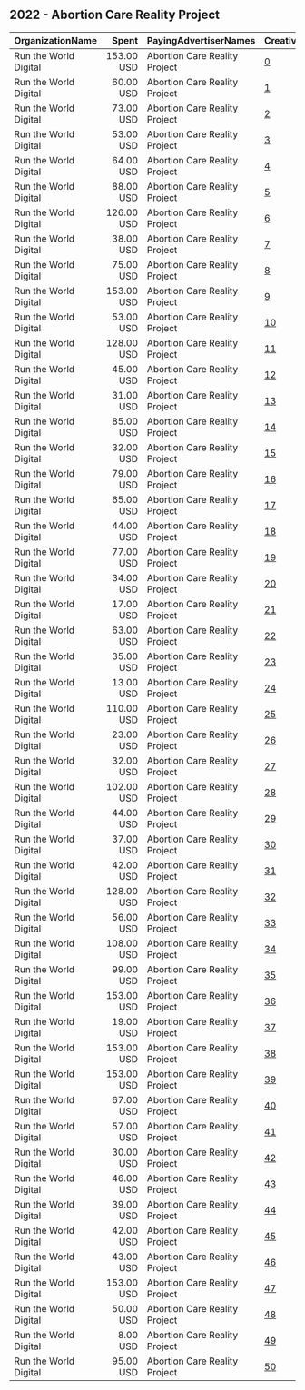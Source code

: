 ## 2022 - Abortion Care Reality Project 
|OrganizationName|Spent|PayingAdvertiserNames|CreativeUrls|Impressions|Genders|AgeBrackets|CountryCodes|BillingAddresses|CandidateBallotInformation|
|:---|---:|:---|:---|---:|:---|:---|:---|:---|:---|
|Run the World Digital|153.00 USD|Abortion Care Reality Project|[0](https://www.snap.com/political-ads/asset/2b5a1ff579034d3679dc5cf7baac77e02d8177c4de6fa2fca77db52e88edf955?mediaType=mp4)|5,304|FEMALE|18+|united states|"1324 Spaight St,Madison,53703,US"|Abortion Care Reality Project|
|Run the World Digital|60.00 USD|Abortion Care Reality Project|[1](https://www.snap.com/political-ads/asset/1c019fa03e71aadeaf6b3c134f1fc870a8fee713d0bb524ac0e6561d27be6332?mediaType=mp4)|1,709|FEMALE|18+|united states|"1324 Spaight St,Madison,53703,US"|Abortion Care Reality Project|
|Run the World Digital|73.00 USD|Abortion Care Reality Project|[2](https://www.snap.com/political-ads/asset/1c1b0d847f4817d5d42856546999cd9d14d96d437afa2b70b5e51264d724ff52?mediaType=mp4)|2,641|FEMALE|18+|united states|"1324 Spaight St,Madison,53703,US"|Abortion Care Reality Project|
|Run the World Digital|53.00 USD|Abortion Care Reality Project|[3](https://www.snap.com/political-ads/asset/41489bc64e030e9acefdecb3e3f387f28d60511344d25f44b7f18001779023cb?mediaType=mp4)|1,446|FEMALE|18+|united states|"1324 Spaight St,Madison,53703,US"|Abortion Care Reality Project|
|Run the World Digital|64.00 USD|Abortion Care Reality Project|[4](https://www.snap.com/political-ads/asset/961e09ec3246ff4e4ac8e11a4064fc6f12aaa35ea8540cebffa4cf54f3ae45ff?mediaType=mp4)|4,120|FEMALE|18+|united states|"1324 Spaight St,Madison,53703,US"|Abortion Care Reality Project|
|Run the World Digital|88.00 USD|Abortion Care Reality Project|[5](https://www.snap.com/political-ads/asset/1c1b0d847f4817d5d42856546999cd9d14d96d437afa2b70b5e51264d724ff52?mediaType=mp4)|5,797|FEMALE|18+|united states|"1324 Spaight St,Madison,53703,US"|Abortion Care Reality Project|
|Run the World Digital|126.00 USD|Abortion Care Reality Project|[6](https://www.snap.com/political-ads/asset/d503d49871c194f618fc8ebb64a69e3948982091de87286fc6dbdee8f11e1813?mediaType=mp4)|5,083|FEMALE|18+|united states|"1324 Spaight St,Madison,53703,US"|Abortion Care Reality Project|
|Run the World Digital|38.00 USD|Abortion Care Reality Project|[7](https://www.snap.com/political-ads/asset/8cac2a629cbc593c65d0d29eb927ada447538bbdb52c225c3ef15a82a64a2134?mediaType=mp4)|1,177|FEMALE|18+|united states|"1324 Spaight St,Madison,53703,US"|Abortion Care Reality Project|
|Run the World Digital|75.00 USD|Abortion Care Reality Project|[8](https://www.snap.com/political-ads/asset/1c1b0d847f4817d5d42856546999cd9d14d96d437afa2b70b5e51264d724ff52?mediaType=mp4)|2,543|FEMALE|18+|united states|"1324 Spaight St,Madison,53703,US"|Abortion Care Reality Project|
|Run the World Digital|153.00 USD|Abortion Care Reality Project|[9](https://www.snap.com/political-ads/asset/abd5212fbc8c33c1b75b6f54398ba11b2a74a00cfe014976e583de478a16d35f?mediaType=mp4)|5,166|FEMALE|18+|united states|"1324 Spaight St,Madison,53703,US"|Abortion Care Reality Project|
|Run the World Digital|53.00 USD|Abortion Care Reality Project|[10](https://www.snap.com/political-ads/asset/961e09ec3246ff4e4ac8e11a4064fc6f12aaa35ea8540cebffa4cf54f3ae45ff?mediaType=mp4)|1,773|FEMALE|18+|united states|"1324 Spaight St,Madison,53703,US"|Abortion Care Reality Project|
|Run the World Digital|128.00 USD|Abortion Care Reality Project|[11](https://www.snap.com/political-ads/asset/abd5212fbc8c33c1b75b6f54398ba11b2a74a00cfe014976e583de478a16d35f?mediaType=mp4)|5,027|FEMALE|18+|united states|"1324 Spaight St,Madison,53703,US"|Abortion Care Reality Project|
|Run the World Digital|45.00 USD|Abortion Care Reality Project|[12](https://www.snap.com/political-ads/asset/1c1b0d847f4817d5d42856546999cd9d14d96d437afa2b70b5e51264d724ff52?mediaType=mp4)|1,144|FEMALE|18+|united states|"1324 Spaight St,Madison,53703,US"|Abortion Care Reality Project|
|Run the World Digital|31.00 USD|Abortion Care Reality Project|[13](https://www.snap.com/political-ads/asset/ca27c3ce4f0710fcd2ef8b6d41d7654688e6f9924c2fdd51b3eadf748ff17e60?mediaType=mp4)|954|FEMALE|18+|united states|"1324 Spaight St,Madison,53703,US"|Abortion Care Reality Project|
|Run the World Digital|85.00 USD|Abortion Care Reality Project|[14](https://www.snap.com/political-ads/asset/04ca7275523f75db4b078051acb2ea75bb6a4b0dd1406397a77f48dda6b38938?mediaType=mp4)|3,170|FEMALE|18+|united states|"1324 Spaight St,Madison,53703,US"|Abortion Care Reality Project|
|Run the World Digital|32.00 USD|Abortion Care Reality Project|[15](https://www.snap.com/political-ads/asset/1c019fa03e71aadeaf6b3c134f1fc870a8fee713d0bb524ac0e6561d27be6332?mediaType=mp4)|1,026|FEMALE|18+|united states|"1324 Spaight St,Madison,53703,US"|Abortion Care Reality Project|
|Run the World Digital|79.00 USD|Abortion Care Reality Project|[16](https://www.snap.com/political-ads/asset/82cc72330fd0bc98aa0e1356c4b52a25076f6a29dddb2d246ea642c433df4b10?mediaType=mp4)|2,974|FEMALE|18+|united states|"1324 Spaight St,Madison,53703,US"|Abortion Care Reality Project|
|Run the World Digital|65.00 USD|Abortion Care Reality Project|[17](https://www.snap.com/political-ads/asset/b23b8a935e4ce1226f589f28ea1cd1ff9d2359f432179998d3d74fc2fb2cfd75?mediaType=mp4)|2,282|FEMALE|18+|united states|"1324 Spaight St,Madison,53703,US"|Abortion Care Reality Project|
|Run the World Digital|44.00 USD|Abortion Care Reality Project|[18](https://www.snap.com/political-ads/asset/b23b8a935e4ce1226f589f28ea1cd1ff9d2359f432179998d3d74fc2fb2cfd75?mediaType=mp4)|1,146|FEMALE|18+|united states|"1324 Spaight St,Madison,53703,US"|Abortion Care Reality Project|
|Run the World Digital|77.00 USD|Abortion Care Reality Project|[19](https://www.snap.com/political-ads/asset/04ca7275523f75db4b078051acb2ea75bb6a4b0dd1406397a77f48dda6b38938?mediaType=mp4)|2,896|FEMALE|18+|united states|"1324 Spaight St,Madison,53703,US"|Abortion Care Reality Project|
|Run the World Digital|34.00 USD|Abortion Care Reality Project|[20](https://www.snap.com/political-ads/asset/1c019fa03e71aadeaf6b3c134f1fc870a8fee713d0bb524ac0e6561d27be6332?mediaType=mp4)|1,048|FEMALE|18+|united states|"1324 Spaight St,Madison,53703,US"|Abortion Care Reality Project|
|Run the World Digital|17.00 USD|Abortion Care Reality Project|[21](https://www.snap.com/political-ads/asset/b23b8a935e4ce1226f589f28ea1cd1ff9d2359f432179998d3d74fc2fb2cfd75?mediaType=mp4)|474|FEMALE|18+|united states|"1324 Spaight St,Madison,53703,US"|Abortion Care Reality Project|
|Run the World Digital|63.00 USD|Abortion Care Reality Project|[22](https://www.snap.com/political-ads/asset/1c1b0d847f4817d5d42856546999cd9d14d96d437afa2b70b5e51264d724ff52?mediaType=mp4)|2,062|FEMALE|18+|united states|"1324 Spaight St,Madison,53703,US"|Abortion Care Reality Project|
|Run the World Digital|35.00 USD|Abortion Care Reality Project|[23](https://www.snap.com/political-ads/asset/1c1b0d847f4817d5d42856546999cd9d14d96d437afa2b70b5e51264d724ff52?mediaType=mp4)|1,261|FEMALE|18+|united states|"1324 Spaight St,Madison,53703,US"|Abortion Care Reality Project|
|Run the World Digital|13.00 USD|Abortion Care Reality Project|[24](https://www.snap.com/political-ads/asset/ca27c3ce4f0710fcd2ef8b6d41d7654688e6f9924c2fdd51b3eadf748ff17e60?mediaType=mp4)|394|FEMALE|18+|united states|"1324 Spaight St,Madison,53703,US"|Abortion Care Reality Project|
|Run the World Digital|110.00 USD|Abortion Care Reality Project|[25](https://www.snap.com/political-ads/asset/1c1b0d847f4817d5d42856546999cd9d14d96d437afa2b70b5e51264d724ff52?mediaType=mp4)|5,471|FEMALE|18+|united states|"1324 Spaight St,Madison,53703,US"|Abortion Care Reality Project|
|Run the World Digital|23.00 USD|Abortion Care Reality Project|[26](https://www.snap.com/political-ads/asset/8cac2a629cbc593c65d0d29eb927ada447538bbdb52c225c3ef15a82a64a2134?mediaType=mp4)|599|FEMALE|18+|united states|"1324 Spaight St,Madison,53703,US"|Abortion Care Reality Project|
|Run the World Digital|32.00 USD|Abortion Care Reality Project|[27](https://www.snap.com/political-ads/asset/ef1714d9d974e25c68d7afe178e10dcf3dc592aa5884678deaff5bf3459b5c69?mediaType=mp4)|983|FEMALE|18+|united states|"1324 Spaight St,Madison,53703,US"|Abortion Care Reality Project|
|Run the World Digital|102.00 USD|Abortion Care Reality Project|[28](https://www.snap.com/political-ads/asset/961e09ec3246ff4e4ac8e11a4064fc6f12aaa35ea8540cebffa4cf54f3ae45ff?mediaType=mp4)|4,097|FEMALE|18+|united states|"1324 Spaight St,Madison,53703,US"|Abortion Care Reality Project|
|Run the World Digital|44.00 USD|Abortion Care Reality Project|[29](https://www.snap.com/political-ads/asset/1c1b0d847f4817d5d42856546999cd9d14d96d437afa2b70b5e51264d724ff52?mediaType=mp4)|1,349|FEMALE|18+|united states|"1324 Spaight St,Madison,53703,US"|Abortion Care Reality Project|
|Run the World Digital|37.00 USD|Abortion Care Reality Project|[30](https://www.snap.com/political-ads/asset/ef1714d9d974e25c68d7afe178e10dcf3dc592aa5884678deaff5bf3459b5c69?mediaType=mp4)|1,019|FEMALE|18+|united states|"1324 Spaight St,Madison,53703,US"|Abortion Care Reality Project|
|Run the World Digital|42.00 USD|Abortion Care Reality Project|[31](https://www.snap.com/political-ads/asset/82cc72330fd0bc98aa0e1356c4b52a25076f6a29dddb2d246ea642c433df4b10?mediaType=mp4)|1,793|FEMALE|18+|united states|"1324 Spaight St,Madison,53703,US"|Abortion Care Reality Project|
|Run the World Digital|128.00 USD|Abortion Care Reality Project|[32](https://www.snap.com/political-ads/asset/2b5a1ff579034d3679dc5cf7baac77e02d8177c4de6fa2fca77db52e88edf955?mediaType=mp4)|4,217|FEMALE|18+|united states|"1324 Spaight St,Madison,53703,US"|Abortion Care Reality Project|
|Run the World Digital|56.00 USD|Abortion Care Reality Project|[33](https://www.snap.com/political-ads/asset/ef1714d9d974e25c68d7afe178e10dcf3dc592aa5884678deaff5bf3459b5c69?mediaType=mp4)|2,036|FEMALE|18+|united states|"1324 Spaight St,Madison,53703,US"|Abortion Care Reality Project|
|Run the World Digital|108.00 USD|Abortion Care Reality Project|[34](https://www.snap.com/political-ads/asset/82cc72330fd0bc98aa0e1356c4b52a25076f6a29dddb2d246ea642c433df4b10?mediaType=mp4)|4,373|FEMALE|18+|united states|"1324 Spaight St,Madison,53703,US"|Abortion Care Reality Project|
|Run the World Digital|99.00 USD|Abortion Care Reality Project|[35](https://www.snap.com/political-ads/asset/1c1b0d847f4817d5d42856546999cd9d14d96d437afa2b70b5e51264d724ff52?mediaType=mp4)|3,781|FEMALE|18+|united states|"1324 Spaight St,Madison,53703,US"|Abortion Care Reality Project|
|Run the World Digital|153.00 USD|Abortion Care Reality Project|[36](https://www.snap.com/political-ads/asset/d503d49871c194f618fc8ebb64a69e3948982091de87286fc6dbdee8f11e1813?mediaType=mp4)|5,636|FEMALE|18+|united states|"1324 Spaight St,Madison,53703,US"|Abortion Care Reality Project|
|Run the World Digital|19.00 USD|Abortion Care Reality Project|[37](https://www.snap.com/political-ads/asset/8cac2a629cbc593c65d0d29eb927ada447538bbdb52c225c3ef15a82a64a2134?mediaType=mp4)|554|FEMALE|18+|united states|"1324 Spaight St,Madison,53703,US"|Abortion Care Reality Project|
|Run the World Digital|153.00 USD|Abortion Care Reality Project|[38](https://www.snap.com/political-ads/asset/e1336da56aae496d93ba9d9ae3c8e1e66e638a19f0a488159b2499911bcd3fbf?mediaType=mp4)|5,719|FEMALE|18+|united states|"1324 Spaight St,Madison,53703,US"|Abortion Care Reality Project|
|Run the World Digital|153.00 USD|Abortion Care Reality Project|[39](https://www.snap.com/political-ads/asset/c16aa96d8fdf629040b9b8fe4926e3906205e6f5a20a95950c3552b7aef0e9ac?mediaType=mp4)|4,997|FEMALE|18+|united states|"1324 Spaight St,Madison,53703,US"|Abortion Care Reality Project|
|Run the World Digital|67.00 USD|Abortion Care Reality Project|[40](https://www.snap.com/political-ads/asset/1c1b0d847f4817d5d42856546999cd9d14d96d437afa2b70b5e51264d724ff52?mediaType=mp4)|2,613|FEMALE|18+|united states|"1324 Spaight St,Madison,53703,US"|Abortion Care Reality Project|
|Run the World Digital|57.00 USD|Abortion Care Reality Project|[41](https://www.snap.com/political-ads/asset/04ca7275523f75db4b078051acb2ea75bb6a4b0dd1406397a77f48dda6b38938?mediaType=mp4)|2,082|FEMALE|18+|united states|"1324 Spaight St,Madison,53703,US"|Abortion Care Reality Project|
|Run the World Digital|30.00 USD|Abortion Care Reality Project|[42](https://www.snap.com/political-ads/asset/1c1b0d847f4817d5d42856546999cd9d14d96d437afa2b70b5e51264d724ff52?mediaType=mp4)|1,258|FEMALE|18+|united states|"1324 Spaight St,Madison,53703,US"|Abortion Care Reality Project|
|Run the World Digital|46.00 USD|Abortion Care Reality Project|[43](https://www.snap.com/political-ads/asset/ca27c3ce4f0710fcd2ef8b6d41d7654688e6f9924c2fdd51b3eadf748ff17e60?mediaType=mp4)|1,319|FEMALE|18+|united states|"1324 Spaight St,Madison,53703,US"|Abortion Care Reality Project|
|Run the World Digital|39.00 USD|Abortion Care Reality Project|[44](https://www.snap.com/political-ads/asset/ca27c3ce4f0710fcd2ef8b6d41d7654688e6f9924c2fdd51b3eadf748ff17e60?mediaType=mp4)|1,131|FEMALE|18+|united states|"1324 Spaight St,Madison,53703,US"|Abortion Care Reality Project|
|Run the World Digital|42.00 USD|Abortion Care Reality Project|[45](https://www.snap.com/political-ads/asset/b23b8a935e4ce1226f589f28ea1cd1ff9d2359f432179998d3d74fc2fb2cfd75?mediaType=mp4)|1,268|FEMALE|18+|united states|"1324 Spaight St,Madison,53703,US"|Abortion Care Reality Project|
|Run the World Digital|43.00 USD|Abortion Care Reality Project|[46](https://www.snap.com/political-ads/asset/8cac2a629cbc593c65d0d29eb927ada447538bbdb52c225c3ef15a82a64a2134?mediaType=mp4)|1,446|FEMALE|18+|united states|"1324 Spaight St,Madison,53703,US"|Abortion Care Reality Project|
|Run the World Digital|153.00 USD|Abortion Care Reality Project|[47](https://www.snap.com/political-ads/asset/b45210162daa2743a0548ea502f96b5d3d7d922887c69032cb264c4a0a3d6761?mediaType=mp4)|5,998|FEMALE|18+|united states|"1324 Spaight St,Madison,53703,US"|Abortion Care Reality Project|
|Run the World Digital|50.00 USD|Abortion Care Reality Project|[48](https://www.snap.com/political-ads/asset/1c1b0d847f4817d5d42856546999cd9d14d96d437afa2b70b5e51264d724ff52?mediaType=mp4)|1,692|FEMALE|18+|united states|"1324 Spaight St,Madison,53703,US"|Abortion Care Reality Project|
|Run the World Digital|8.00 USD|Abortion Care Reality Project|[49](https://www.snap.com/political-ads/asset/1c019fa03e71aadeaf6b3c134f1fc870a8fee713d0bb524ac0e6561d27be6332?mediaType=mp4)|255|FEMALE|18+|united states|"1324 Spaight St,Madison,53703,US"|Abortion Care Reality Project|
|Run the World Digital|95.00 USD|Abortion Care Reality Project|[50](https://www.snap.com/political-ads/asset/1c1b0d847f4817d5d42856546999cd9d14d96d437afa2b70b5e51264d724ff52?mediaType=mp4)|4,105|FEMALE|18+|united states|"1324 Spaight St,Madison,53703,US"|Abortion Care Reality Project|
